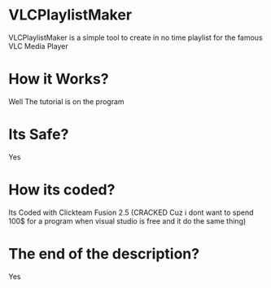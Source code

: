 # VLCPlaylistMaker
VLCPlaylistMaker is a simple tool to create in no time playlist for the famous VLC Media Player

# How it Works?
Well The tutorial is on the program

# Its Safe?
Yes

# How its coded?
Its Coded with Clickteam Fusion 2.5 (CRACKED Cuz i dont want to spend 100$ for a program when visual studio is free and it do the same thing)

# The end of the description?
Yes
